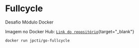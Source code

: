 # Fullcycle

Desafio Módulo Docker

Imagem no Docker Hub:
[`Link do repositório`](https://hub.docker.com/r/jpcti/go-fullcycle){target="_blank"}

```shell
docker run jpcti/go-fullcycle
```
